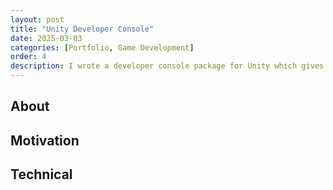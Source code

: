 ```yaml
---
layout: post
title: "Unity Developer Console"
date: 2025-03-03
categories: [Portfolio, Game Development]
order: 4
description: I wrote a developer console package for Unity which gives a developer unlimited control over their project at runtime.
---
```



## About

## Motivation

## Technical